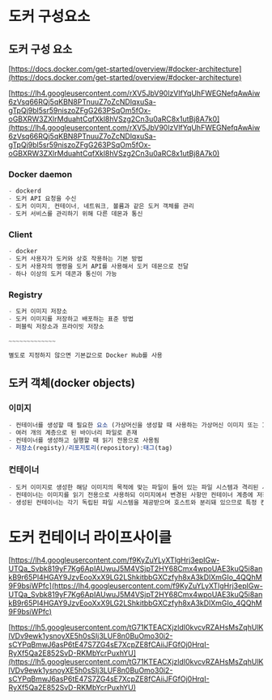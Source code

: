 # 도커 구성요소

## **도커 구성 요소**

[https://docs.docker.com/get-started/overview/#docker-architecture](https://docs.docker.com/get-started/overview/#docker-architecture)

[https://lh4.googleusercontent.com/rXV5JbV90lzVlfYqUhFWEGNefqAwAiw6zVsq66RQj5qKBN8PTnuuZ7oZcNDlqxuSa-gTpQj9bl5sr59niszoZFgG263PSqOm5fOx-oGBXRW3ZXlrMduahtCqfXkl8hVSzg2Cn3u0aRC8x1utBj8A7k0](https://lh4.googleusercontent.com/rXV5JbV90lzVlfYqUhFWEGNefqAwAiw6zVsq66RQj5qKBN8PTnuuZ7oZcNDlqxuSa-gTpQj9bl5sr59niszoZFgG263PSqOm5fOx-oGBXRW3ZXlrMduahtCqfXkl8hVSzg2Cn3u0aRC8x1utBj8A7k0)

### **Docker daemon**

```jsx
- dockerd
- 도커 API 요청을 수신
- 도커 이미지, 컨테이너, 네트워크, 볼륨과 같은 도커 객체를 관리
- 도커 서비스를 관리하기 위해 다른 데몬과 통신
```

### **Client**

```jsx
- docker
- 도커 사용자가 도커와 상호 작용하는 기본 방법
- 도커 사용자의 명령을 도커 API를 사용해서 도커 데몬으로 전달
- 하나 이상의 도커 데콘과 통신이 가능
```

### **Registry**

```jsx
- 도커 이미지 저장소
- 도커 이미지를 저장하고 배포하는 표준 방법
- 퍼블릭 저장소과 프라이빗 저장소

~~~~~~~~~~~~~

별도로 지정하지 않으면 기본값으로 Docker Hub를 사용
```

## **도커 객체(docker objects)**

### **이미지**

```jsx
- 컨테이너를 생성할 때 필요한 요소 (가상머신을 생성할 때 사용하는 가상머신 이미지 또는 ISO 파일과 비슷한 개념)
- 여러 개의 계층으로 된 바이너리 파일로 존재
- 컨테이너를 생성하고 실행할 때 읽기 전용으로 사용됨
- 저장소(registy)/리포지토리(repository):태그(tag)
```

### **컨테이너**

```jsx
- 도커 이미지로 생성한 해당 이미지의 목적에 맞는 파일이 들어 있는 파일 시스템과 격리된 시스템 자원 및 네트워크를 사용할 수 있는 독립된 공간
- 컨테이너는 이미지를 읽기 전용으로 사용하되 이미지에서 변경된 사항만 컨테이너 계층에 저장하므로 컨테어니에서 무엇을 하든지 원래 이미지는 영향을 받지 않음
- 생성된 컨테이너는 각기 독립된 파일 시스템을 제공받으며 호스트와 분리돼 있으므로 특정 컨테이너에서 어떤 애플리케이션을 설치하거나 삭제해도 다른 컨테이너와 호스트는 변화가 없음
```

# **도커 컨테이너 라이프사이클**

[https://lh4.googleusercontent.com/f9KyZuYLyXTlgHrj3epIGw-UTQa_Svbk819yF7Kg6ApIAUwuJ5M4VSjpT2HY68Cmx4wpoUAE3kuQ5i8ankB9r65Pl4HGAY9JzvEooXxX9LG2LShkitbbGXCzfyh8xA3kDlXmGIo_4QQhM9F9bsiWPfc](https://lh4.googleusercontent.com/f9KyZuYLyXTlgHrj3epIGw-UTQa_Svbk819yF7Kg6ApIAUwuJ5M4VSjpT2HY68Cmx4wpoUAE3kuQ5i8ankB9r65Pl4HGAY9JzvEooXxX9LG2LShkitbbGXCzfyh8xA3kDlXmGIo_4QQhM9F9bsiWPfc)

[https://lh5.googleusercontent.com/tG71KTEACXjzldI0kvcvRZAHsMsZqhUlKlVDv9ewk1ysnoyXE5h0sSIj3LUF8n0BuOmo30i2-sCYPqBmwJ6asP6tE47S7ZG4sE7XcpZE8fCAiiJFGfOj0HrqI-RyXf5Qa2E852SvD-RKMbYcrPuxhYU](https://lh5.googleusercontent.com/tG71KTEACXjzldI0kvcvRZAHsMsZqhUlKlVDv9ewk1ysnoyXE5h0sSIj3LUF8n0BuOmo30i2-sCYPqBmwJ6asP6tE47S7ZG4sE7XcpZE8fCAiiJFGfOj0HrqI-RyXf5Qa2E852SvD-RKMbYcrPuxhYU)